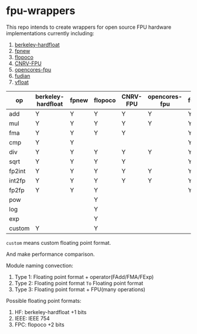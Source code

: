 # fpu-wrappers

This repo intends to create wrappers for open source FPU hardware implementations currently including:

1. [berkeley-hardfloat](https://github.com/ucb-bar/berkeley-hardfloat)
2. [fpnew](https://github.com/pulp-platform/fpnew)
3. [flopoco](http://flopoco.gforge.inria.fr/)
4. [CNRV-FPU](https://github.com/cnrv/CNRV-FPU)
5. [opencores-fpu](https://github.com/jiegec/opencores-fpu)
6. [fudian](https://github.com/OpenXiangShan/fudian)
7. [vfloat](https://github.com/jiegec/vfloat)

| op     | berkeley-hardfloat | fpnew | flopoco | CNRV-FPU | opencores-fpu | fudian | vfloat |
| ------ | ------------------ | ----- | ------- | -------- | ------------- | ------ | ------ |
| add    | Y                  | Y     | Y       | Y        | Y             | Y      | Y      |
| mul    | Y                  | Y     | Y       | Y        | Y             | Y      | Y      |
| fma    | Y                  | Y     | Y       | Y        |               | Y      | Y      |
| cmp    | Y                  | Y     |         |          |               | Y      |        |
| div    | Y                  | Y     | Y       | Y        | Y             | Y      | Y      |
| sqrt   | Y                  | Y     | Y       | Y        |               | Y      | Y      |
| fp2int | Y                  | Y     | Y       | Y        | Y             | Y      | Y      |
| int2fp | Y                  | Y     | Y       | Y        | Y             | Y      | Y      |
| fp2fp  | Y                  | Y     | Y       |          |               | Y      |        |
| pow    |                    |       | Y       |          |               |        |        |
| log    |                    |       | Y       |          |               |        |        |
| exp    |                    |       | Y       |          |               |        |        |
| custom | Y                  |       | Y       |          |               |        |        |

`custom` means custom floating point format.

And make performance comparison.

Module naming convection:

1. Type 1: Floating point format + operator(FAdd/FMA/FExp)
2. Type 2: Floating point format `To` Floating point format
3. Type 3: Floating point format + FPU(many operations)

Possible floating point formats:

1. HF: berkeley-hardfloat +1 bits
2. IEEE: IEEE 754
3. FPC: flopoco +2 bits